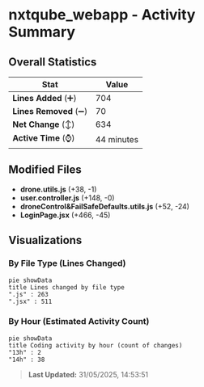 # nxtqube_webapp - Activity Summary 

## Overall Statistics

| Stat                   | Value                                                             |
| ---------------------- | ----------------------------------------------------------------- |
| **Lines Added** (➕)   | 704                                          |
| **Lines Removed** (➖) | 70                                        |
| **Net Change** (↕)    | 634                |
| **Active Time** (⌚)   | 44 minutes |


## Modified Files
- **drone.utils.js** (+38, -1)
- **user.controller.js** (+148, -0)
- **droneControl&FailSafeDefaults.utils.js** (+52, -24)
- **LoginPage.jsx** (+466, -45)

## Visualizations

### By File Type (Lines Changed)

```mermaid
pie showData
title Lines changed by file type
".js" : 263
".jsx" : 511
```

### By Hour (Estimated Activity Count)

```mermaid
pie showData
title Coding activity by hour (count of changes)
"13h" : 2
"14h" : 38
```


> **Last Updated:** 31/05/2025, 14:53:51